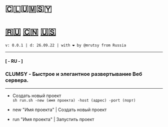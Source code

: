 # 🇨​​​​​🇱​​​​​🇺​​​​​🇲​​​​​🇸​​​​​🇾​​​​​

# [🇷🇺](#ru) [🇨🇳](#cn) [🇺🇸](#ru)
```
v: 0.0.1 | d: 26.09.22 | with ❤ by @mrutsy from Russia
```
___

#### <a name="ru">[ - RU - ]</a>
### CLUMSY - Быстрое и элегантное развертывание Веб сервера.

---

- Создать новый проект <br>
```sh run.sh -new (имя проекта) -host (адрес) -port (порт)```

- new "Имя проекта" | Создать новый проект <br>
- run "Имя проекта" | Запустить проект